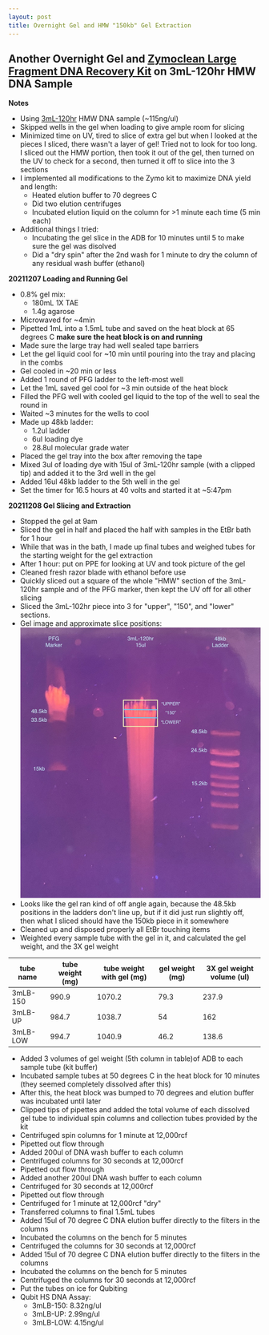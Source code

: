 ```yaml
---
layout: post
title: Overnight Gel and HMW "150kb" Gel Extraction
---
```


## Another Overnight Gel and [Zymoclean Large Fragment DNA Recovery Kit](https://www.zymoresearch.com/products/zymoclean-large-fragment-dna-recovery) on 3mL-120hr HMW DNA Sample


**Notes**  
- Using [3mL-120hr](https://meschedl.github.io/Unckless-Lab-Notebook-Maggie/2021/11/23/HMW-Ex-6.html) HMW DNA sample (~115ng/ul)
- Skipped wells in the gel when loading to give ample room for slicing
- Minimized time on UV, tired to slice of extra gel but when I looked at the pieces I sliced, there wasn't a layer of gel! Tried not to look for too long. I sliced out the HMW portion, then took it out of the gel, then turned on the UV to check for a second, then turned it off to slice into the 3 sections
- I implemented all modifications to the Zymo kit to maximize DNA yield and length:
  - Heated elution buffer to 70 degrees C
  - Did two elution centrifuges
  - Incubated elution liquid on the column for >1 minute each time (5 min each)
- Additional things I tried:
  - Incubating the gel slice in the ADB for 10 minutes until 5 to make sure the gel was disolved
  - Did a "dry spin" after the 2nd wash for 1 minute to dry the column of any residual wash buffer (ethanol)


**20211207 Loading and Running Gel**  
- 0.8% gel mix:
  - 180mL 1X TAE
  - 1.4g agarose
- Microwaved for ~4min
- Pipetted 1mL into a 1.5mL tube and saved on the heat block at 65 degrees C **make sure the heat block is on and running**
- Made sure the large tray had well sealed tape barriers
- Let the gel liquid cool for ~10 min until pouring into the tray and placing in the combs
- Gel cooled in ~20 min or less
- Added 1 round of PFG ladder to the left-most well
- Let the 1mL saved gel cool for ~3 min outside of the heat block
- Filled the PFG well with cooled gel liquid to the top of the well to seal the round in
- Waited ~3 minutes for the wells to cool
- Made up 48kb ladder:
  - 1.2ul ladder
  - 6ul loading dye
  - 28.8ul molecular grade water
- Placed the gel tray into the box after removing the tape
- Mixed 3ul of loading dye with 15ul of 3mL-120hr sample (with a clipped tip) and added it to the 3rd well in the gel
- Added 16ul 48kb ladder to the 5th well in the gel
- Set the timer for 16.5 hours at 40 volts and started it at ~5:47pm


**20211208 Gel Slicing and Extraction**
- Stopped the gel at 9am
- Sliced the gel in half and placed the half with samples in the EtBr bath for 1 hour
- While that was in the bath, I made up final tubes and weighed tubes for the starting weight for the gel extraction
- After 1 hour: put on PPE for looking at UV and took picture of the gel
- Cleaned fresh razor blade with ethanol before use
- Quickly sliced out a square of the whole "HMW" section of the 3mL-120hr sample and of the PFG marker, then kept the UV off for all other slicing
- Sliced the 3mL-102hr piece into 3 for "upper", "150", and "lower" sections.
- Gel image and approximate slice positions:
![](https://raw.githubusercontent.com/meschedl/Unckless-Lab-Notebook-Maggie/master/images/20211208-hmw-gel.jpeg)
- Looks like the gel ran kind of off angle again, because the 48.5kb positions in the ladders don't line up, but if it did just run slightly off, then what I sliced should have the 150kb piece in it somewhere
- Cleaned up and disposed properly all EtBr touching items
- Weighted every sample tube with the gel in it, and calculated the gel weight, and the 3X gel weight

|tube name|tube weight (mg)| tube weight with gel (mg)|gel weight (mg)|3X gel weight volume (ul)|
|---|---|---|---|---|
|3mLB-150|990.9|1070.2|79.3|237.9|
|3mLB-UP|984.7|1038.7|54|162|
|3mLB-LOW|994.7|1040.9|46.2|138.6|

- Added 3 volumes of gel weight (5th column in table)of ADB to each sample tube (kit buffer)
- Incubated sample tubes at 50 degrees C in the heat block for 10 minutes (they seemed completely dissolved after this)
- After this, the heat block was bumped to 70 degrees and elution buffer was incubated until later
- Clipped tips of pipettes and added the total volume of each dissolved gel tube to individual spin columns and collection tubes provided by the kit
- Centrifuged spin columns for 1 minute at 12,000rcf
- Pipetted out flow through
- Added 200ul of DNA wash buffer to each column
- Centrifuged columns for 30 seconds at 12,000rcf
- Pipetted out flow through
- Added another 200ul DNA wash buffer to each column
- Centrifuged for 30 seconds at 12,000rcf
- Pipetted out flow through
- Centrifuged for 1 minute at 12,000rcf "dry"
- Transferred columns to final 1.5mL tubes
- Added 15ul of 70 degree C DNA elution buffer directly to the filters in the columns
- Incubated the columns on the bench for 5 minutes
- Centrifuged the columns for 30 seconds at 12,000rcf
- Added 15ul of 70 degree C DNA elution buffer directly to the filters in the columns
- Incubated the columns on the bench for 5 minutes
- Centrifuged the columns for 30 seconds at 12,000rcf
- Put the tubes on ice for Qubiting
- Qubit HS DNA Assay:
  - 3mLB-150: 8.32ng/ul
  - 3mLB-UP: 2.99ng/ul
  - 3mLB-LOW: 4.15ng/ul
